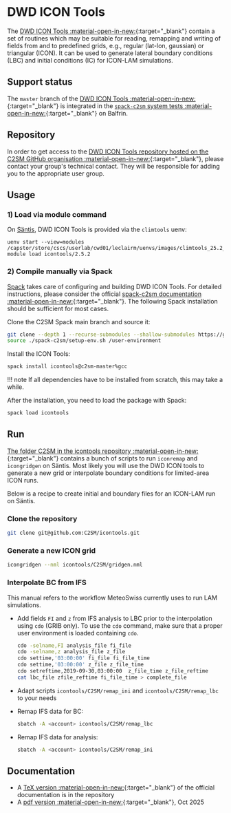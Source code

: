 
# DWD ICON Tools

The [DWD ICON Tools :material-open-in-new:](https://github.com/C2SM/icontools#dwd-icon-tools){:target="_blank"} contain a set of routines which may be suitable for reading, remapping and writing of fields from and to predefined grids,
e.g., regular (lat-lon, gaussian) or triangular (ICON). It can be used to generate lateral boundary conditions (LBC) and initial conditions (IC) for ICON-LAM simulations.

## Support status

The `master` branch of the [DWD ICON Tools :material-open-in-new:](https://github.com/C2SM/icontools){:target="_blank"} is integrated in the [`spack-c2sm` system tests :material-open-in-new:](https://github.com/C2SM/spack-c2sm/blob/main/test/common_system_test.py){:target="_blank"} on Balfrin.

## Repository

In order to get access to the [DWD ICON Tools repository hosted on the C2SM GitHub organisation :material-open-in-new:](https://github.com/C2SM/icontools){:target="_blank"},
please contact your group's technical contact. They will be responsible for adding you to the appropriate user group.

## Usage

### 1) Load via module command

On [Säntis](../alps/santis.md), DWD ICON Tools is provided via the `climtools` uenv:

```
uenv start --view=modules /capstor/store/cscs/userlab/cwd01/leclairm/uenvs/images/climtools_25.2_v2.sqfs
module load icontools/2.5.2
```

### 2) Compile manually via Spack

[Spack](spack.md) takes care of configuring and building DWD ICON Tools. For detailed instructions,
please consider the official [spack-c2sm documentation :material-open-in-new:](https://c2sm.github.io/spack-c2sm/latest){:target="_blank"}.
The following Spack installation should be sufficient for most cases.

Clone the C2SM Spack main branch and source it:
```bash
git clone --depth 1 --recurse-submodules --shallow-submodules https://github.com/C2SM/spack-c2sm.git
source ./spack-c2sm/setup-env.sh /user-environment
```

Install the ICON Tools:
```bash
spack install icontools@c2sm-master%gcc
```

!!! note
    If all dependencies have to be installed from scratch, this may take a while.

After the installation, you need to load the package with Spack:

```bash
spack load icontools
```

## Run

[The folder C2SM in the icontools repository :material-open-in-new:](https://github.com/C2SM/icontools/tree/master/C2SM){:target="_blank"} contains a bunch of scripts to run `iconremap` and `icongridgen` on Säntis.
Most likely you will use the DWD ICON tools to generate a new grid or interpolate boundary conditions for limited-area ICON runs. 

Below is a recipe to create initial and boundary files for an ICON-LAM run on Säntis.

### Clone the repository

```bash
git clone git@github.com:C2SM/icontools.git
```

### Generate a new ICON grid

```bash
icongridgen --nml icontools/C2SM/gridgen.nml
``` 

### Interpolate BC from IFS

This manual refers to the workflow MeteoSwiss currently uses to run LAM simulations.

* Add fields `FI` and `z` from IFS analysis to LBC prior to the interpolation using `cdo` (GRIB only). 
To use the `cdo` command, make sure that a proper user environment is loaded containing `cdo`.

    ```bash
    cdo -selname,FI analysis_file fi_file
    cdo -selname,z analysis_file z_file
    cdo settime,'03:00:00' fi_file fi_file_time
    cdo settime,'03:00:00' z_file z_file_time
    cdo setreftime,2019-09-30,03:00:00  z_file_time z_file_reftime
    cat lbc_file zfile_reftime fi_file_time > complete_file
    ```

* Adapt scripts `icontools/C2SM/remap_ini` and `icontools/C2SM/remap_lbc` to your needs

* Remap IFS data for BC:

    ```bash
    sbatch -A <account> icontools/C2SM/remap_lbc
    ``` 

* Remap IFS data for analysis:

    ```bash
    sbatch -A <account> icontools/C2SM/remap_ini
    ```

## Documentation

* A [TeX version :material-open-in-new:](https://github.com/C2SM/icontools/blob/master/doc/icontools_doc.tex){:target="_blank"} of the official documentation is in the repository
* A [pdf version :material-open-in-new:](https://polybox.ethz.ch/index.php/s/jdYaNrWFF8LjcrF){:target="_blank"}, Oct 2025
